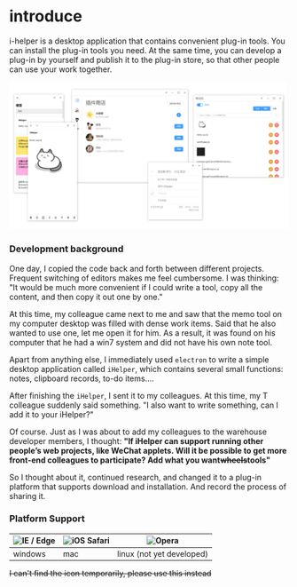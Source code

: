# introduce

i-helper is a desktop application that contains convenient plug-in tools. You can install the plug-in tools you need. At the same time, you can develop a plug-in by yourself and publish it to the plug-in store, so that other people can use your work together.

![](../../assets/image/guide/1.png)


### Development background

One day, I copied the code back and forth between different projects. Frequent switching of editors makes me feel cumbersome. I was thinking: "It would be much more convenient if I could write a tool, copy all the content, and then copy it out one by one."

At this time, my colleague came next to me and saw that the memo tool on my computer desktop was filled with dense work items. Said that he also wanted to use one, let me open it for him. As a result, it was found on his computer that he had a win7 system and did not have his own note tool.

Apart from anything else, I immediately used `electron` to write a simple desktop application called `iHelper`, which contains several small functions: notes, clipboard records, to-do items....

After finishing the `iHelper`, I sent it to my colleagues. At this time, my T colleague suddenly said something. "I also want to write something, can I add it to your iHelper?"

Of course. Just as I was about to add my colleagues to the warehouse developer members, I thought: **"If iHelper can support running other people’s web projects, like WeChat applets. Will it be possible to get more front-end colleagues to participate? Add what you want~~wheels~~tools"**

So I thought about it, continued research, and changed it to a plug-in platform that supports download and installation. And record the process of sharing it.

### Platform Support

| <img src="https://raw.githubusercontent.com/alrra/browser-logos/master/src/edge/edge_48x48.png" alt="IE / Edge" width="24px" height="24px" /> | <img src="https://raw.githubusercontent.com/alrra/browser-logos/master/src/safari-ios/safari-ios_48x48.png" alt="iOS Safari" width="24px" height= "24px" />| <img src="https://raw.githubusercontent.com/alrra/browser-logos/master/src/opera/opera_48x48.png" alt="Opera" width="24px" height=" 24px" /> |
| --------- | --------- | --------- |
| windows | mac| linux (not yet developed)

~~I can't find the icon temporarily, please use this instead~~
